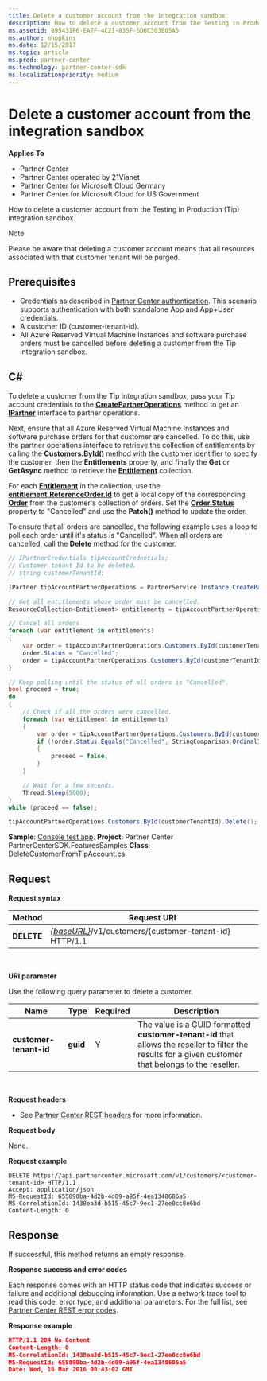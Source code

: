 ```yaml
---
title: Delete a customer account from the integration sandbox
description: How to delete a customer account from the Testing in Production (Tip) integration sandbox.
ms.assetid: B95431F6-EA7F-4C21-835F-6D6C303B05A5
ms.author: mhopkins
ms.date: 12/15/2017
ms.topic: article
ms.prod: partner-center
ms.technology: partner-center-sdk
ms.localizationpriority: medium
---
```


# Delete a customer account from the integration sandbox


**Applies To**

-   Partner Center
-   Partner Center operated by 21Vianet
-   Partner Center for Microsoft Cloud Germany
-   Partner Center for Microsoft Cloud for US Government

How to delete a customer account from the Testing in Production (Tip) integration sandbox.

>[!NOTE]
>Please be aware that deleting a customer account means that all resources associated with that customer tenant will be purged.

## <span id="Prerequisites"></span><span id="prerequisites"></span><span id="PREREQUISITES"></span>Prerequisites


-   Credentials as described in [Partner Center authentication](partner-center-authentication.md). This scenario supports authentication with both standalone App and App+User credentials.
-   A customer ID (customer-tenant-id).
-   All Azure Reserved Virtual Machine Instances and software purchase orders must be cancelled before deleting a customer from the Tip integration sandbox.

## <span id="C_"></span><span id="c_"></span>C#


To delete a customer from the Tip integration sandbox, pass your Tip account credentials to the [**CreatePartnerOperations**](https://docs.microsoft.com/en-us/dotnet/api/microsoft.store.partnercenter.partnerservice.instance) method to get an [**IPartner**](https://docs.microsoft.com/en-us/dotnet/api/microsoft.store.partnercenter.ipartner) interface to partner operations. 

Next, ensure that all Azure Reserved Virtual Machine Instances and software purchase orders for that customer are cancelled. To do this, use the partner operations interface to retrieve the collection of entitlements by calling the [**Customers.ById()**](https://docs.microsoft.com/dotnet/api/microsoft.store.partnercenter.customers.icustomercollection.byid) method with the customer identifier to specify the customer, then the **Entitlements** property, and finally the **Get** or **GetAsync** method to retrieve the [**Entitlement**](entitlement.md) collection.

For each [**Entitlement**](entitlement.md) in the collection, use the [**entitlement.ReferenceOrder.Id**](entitlement.md#referenceorder) to get a local copy of the corresponding [**Order**](orders.md#order) from the customer's collection of orders. Set the [**Order.Status**](orders.md#order) property to "Cancelled" and use the **Patch()** method to update the order. 

To ensure that all orders are cancelled, the following example uses a loop to poll each order until it's status is "Cancelled". When all orders are cancelled, call the **Delete** method for the customer.

``` csharp
// IPartnerCredentials tipAccountCredentials;
// Customer tenant Id to be deleted.
// string customerTenantId;

IPartner tipAccountPartnerOperations = PartnerService.Instance.CreatePartnerOperations(tipAccountCredentials);

// Get all entitlements whose order must be cancelled.
ResourceCollection<Entitlement> entitlements = tipAccountPartnerOperations.Customers.ById(customerTenantId).Entitlements.Get();

// Cancel all orders
foreach (var entitlement in entitlements)
{
    var order = tipAccountPartnerOperations.Customers.ById(customerTenantId).Orders.ById(entitlement.ReferenceOrder.Id).Get();
    order.Status = "Cancelled";
    order = tipAccountPartnerOperations.Customers.ById(customerTenantId).Orders.ById(order.Id).Patch(order);
}

// Keep polling until the status of all orders is "Cancelled".
bool proceed = true;
do
{
    // Check if all the orders were cancelled.
    foreach (var entitlement in entitlements)
    {
        var order = tipAccountPartnerOperations.Customers.ById(customerTenantId).Orders.ById(entitlement.ReferenceOrder.Id).Get();
        if (!order.Status.Equals("Cancelled", StringComparison.OrdinalIgnoreCase))
        {
            proceed = false;
        }
    }

    // Wait for a few seconds.
    Thread.Sleep(5000);
}
while (proceed == false);

tipAccountPartnerOperations.Customers.ById(customerTenantId).Delete();
```

**Sample**: [Console test app](console-test-app.md). **Project**: Partner Center PartnerCenterSDK.FeaturesSamples **Class**: DeleteCustomerFromTipAccount.cs

## <span id="_Request"></span><span id="_request"></span><span id="_REQUEST"></span> Request


**Request syntax**

| Method     | Request URI                                                                            |
|------------|----------------------------------------------------------------------------------------|
| **DELETE** | [*{baseURL}*](partner-center-rest-urls.md)/v1/customers/{customer-tenant-id} HTTP/1.1 |

 

**URI parameter**

Use the following query parameter to delete a customer.

| Name                   | Type     | Required | Description                                                                                                                                            |
|------------------------|----------|----------|--------------------------------------------------------------------------------------------------------------------------------------------------------|
| **customer-tenant-id** | **guid** | Y        | The value is a GUID formatted **customer-tenant-id** that allows the reseller to filter the results for a given customer that belongs to the reseller. |

 

**Request headers**

-   See [Partner Center REST headers](headers.md) for more information.

**Request body**

None.

**Request example**

```http
DELETE https://api.partnercenter.microsoft.com/v1/customers/<customer-tenant-id> HTTP/1.1
Accept: application/json
MS-RequestId: 655890ba-4d2b-4d09-a95f-4ea1348686a5
MS-CorrelationId: 1438ea3d-b515-45c7-9ec1-27ee0cc8e6bd
Content-Length: 0
```

## <span id="_Response"></span><span id="_response"></span><span id="_RESPONSE"></span> Response


If successful, this method returns an empty response.

**Response success and error codes**

Each response comes with an HTTP status code that indicates success or failure and additional debugging information. Use a network trace tool to read this code, error type, and additional parameters. For the full list, see [Partner Center REST error codes](error-codes.md).

**Response example**

``` json
HTTP/1.1 204 No Content
Content-Length: 0
MS-CorrelationId: 1438ea3d-b515-45c7-9ec1-27ee0cc8e6bd
MS-RequestId: 655890ba-4d2b-4d09-a95f-4ea1348686a5
Date: Wed, 16 Mar 2016 00:43:02 GMT
```

 

 




